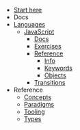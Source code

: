 - [Start here](/)
- Docs
- [Languages](/languages/README.md)
  - [JavaScript](/languages/javascript/README.md)
    - [Docs](/languages/javascript/docs/README.md)
    - [Exercises](/languages/javascript/exercises/README.md)
    - [Reference](/languages/javascript/reference/README.md)
      - [Info](/languages/javascript/reference/info/README.md)
      - [Keywords](/languages/javascript/reference/keywords/README.md)
      - [Objects](/languages/javascript/reference/objects/README.md)
    - [Transitions](/languages/javascript/transitions/README.md)
- Reference
  - [Concepts](/reference/concepts/README.md)
  - [Paradigms](/reference/paradigms/README.md)
  - [Tooling](/reference/tooling/README.md)
  - [Types](/reference/types/README.md)
